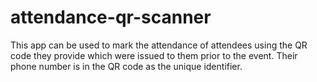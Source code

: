 # attendance-qr-scanner
This app can be used to mark the attendance of attendees using the QR code they provide which were issued to them prior to the event. Their phone number is in the QR code as the unique identifier.
